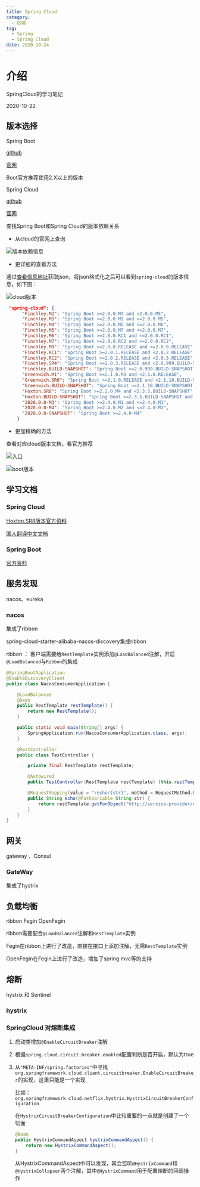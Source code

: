 ```yaml
---
title: Spring Cloud
category: 
  - 后端
tag:
  - Spring
  - Spring Cloud
date: 2020-10-24
---
```

# 介绍

SpringCloud的学习笔记

2020-10-22

## 版本选择

Spring Boot 

[github](https://github.com/spring-projects/spring-boot)

[官网](https://spring.io/projects/spring-boot)

Boot官方推荐使用2.X以上的版本


Spring Cloud

[github](https://github.com/spring-projects/spring-cloud)

[官网](https://spring.io/projects/spring-cloud)

查找Spring Boot和Spring Cloud的版本依赖关系

- 从cloud的官网上查询

![版本依赖信息](images/img.png)

- 更详细的查看方法

通过[查看信息地址](https://start.spring.io/actuator/info)获取json，将json格式化之后可以看到`spring-cloud`的版本信息，如下图：

![cloud版本](images/img_1.png)

~~~ json
 "spring-cloud": {
      "Finchley.M2": "Spring Boot >=2.0.0.M3 and <2.0.0.M5",
      "Finchley.M3": "Spring Boot >=2.0.0.M5 and <=2.0.0.M5",
      "Finchley.M4": "Spring Boot >=2.0.0.M6 and <=2.0.0.M6",
      "Finchley.M5": "Spring Boot >=2.0.0.M7 and <=2.0.0.M7",
      "Finchley.M6": "Spring Boot >=2.0.0.RC1 and <=2.0.0.RC1",
      "Finchley.M7": "Spring Boot >=2.0.0.RC2 and <=2.0.0.RC2",
      "Finchley.M9": "Spring Boot >=2.0.0.RELEASE and <=2.0.0.RELEASE",
      "Finchley.RC1": "Spring Boot >=2.0.1.RELEASE and <2.0.2.RELEASE",
      "Finchley.RC2": "Spring Boot >=2.0.2.RELEASE and <2.0.3.RELEASE",
      "Finchley.SR4": "Spring Boot >=2.0.3.RELEASE and <2.0.999.BUILD-SNAPSHOT",
      "Finchley.BUILD-SNAPSHOT": "Spring Boot >=2.0.999.BUILD-SNAPSHOT and <2.1.0.M3",
      "Greenwich.M1": "Spring Boot >=2.1.0.M3 and <2.1.0.RELEASE",
      "Greenwich.SR6": "Spring Boot >=2.1.0.RELEASE and <2.1.18.BUILD-SNAPSHOT",
      "Greenwich.BUILD-SNAPSHOT": "Spring Boot >=2.1.18.BUILD-SNAPSHOT and <2.2.0.M4",
      "Hoxton.SR8": "Spring Boot >=2.2.0.M4 and <2.3.5.BUILD-SNAPSHOT",
      "Hoxton.BUILD-SNAPSHOT": "Spring Boot >=2.3.5.BUILD-SNAPSHOT and <2.4.0.M1",
      "2020.0.0-M3": "Spring Boot >=2.4.0.M1 and <=2.4.0.M1",
      "2020.0.0-M4": "Spring Boot >=2.4.0.M2 and <=2.4.0-M3",
      "2020.0.0-SNAPSHOT": "Spring Boot >=2.4.0-M4"
    }
~~~

- 更加精确的方法

查看对应cloud版本文档，看官方推荐

![入口](images/img_2.png)

![boot版本](images/img_3.png)



## 学习文档

### Spring Cloud 

[Hoxton.SR8版本官方资料](https://docs.spring.io/spring-cloud/docs/Hoxton.SR8/reference/html/)

[国人翻译中文文档](https://www.bookstack.cn/read/spring-cloud-docs/docs-index.md)


### Spring Boot

[官方资料](https://docs.spring.io/spring-boot/docs/current/reference/html/)




## 服务发现

nacos、eureka

### nacos 

集成了ribbon


spring-cloud-starter-alibaba-nacos-discovery集成ribbon

ribbon ： 客户端需要给`RestTemplate`实例添加`@LoadBalanced`注解，开启`@LoadBalanced`与`Ribbon`的集成


~~~ java
@SpringBootApplication
@EnableDiscoveryClient
public class NacosConsumerApplication {

    @LoadBalanced
    @Bean
    public RestTemplate restTemplate() {
        return new RestTemplate();
    }

    public static void main(String[] args) {
        SpringApplication.run(NacosConsumerApplication.class, args);
    }

    @RestController
    public class TestController {

        private final RestTemplate restTemplate;

        @Autowired
        public TestController(RestTemplate restTemplate) {this.restTemplate = restTemplate;}

        @RequestMapping(value = "/echo/{str}", method = RequestMethod.GET)
        public String echo(@PathVariable String str) {
            return restTemplate.getForObject("http://service-provider/echo/" + str, String.class);
        }
    }
}

~~~

## 网关

gateway 、Consul


### GateWay

集成了hystrix


## 负载均衡

ribbon Fegin OpenFegin

ribbon需要配合`@LoadBalanced`注解和`RestTemplate`实例

Fegin在ribbon上进行了改造，直接在接口上添加注解，无需`RestTemplate`实例

OpenFegin在Fegin上进行了改造，增加了spring mvc等的支持

## 熔断

hystrix 和 Sentinel


### hystrix




### SpringCloud 对熔断集成

1. 启动类增加`@EnableCircuitBreaker`注解

2. 根据`spring.cloud.circuit.breaker.enabled`配置判断是否开启，默认为true

3. 从`"META-INF/spring.factories"`中寻找`org.springframework.cloud.client.circuitbreaker.EnableCircuitBreaker`的实现，这里只能是一个实现

	比如：`org.springframework.cloud.netflix.hystrix.HystrixCircuitBreakerConfiguration`
	
	在`HystrixCircuitBreakerConfiguration`中比较重要的一点就是创建了一个切面

	~~~ java
	@Bean
	public HystrixCommandAspect hystrixCommandAspect() {
		return new HystrixCommandAspect();
	}
	~~~

	从HystrixCommandAspect中可以发现，其会监听`@HystrixCommand`和`@HystrixCollapser`两个注解，其中`@HystrixCommand`用于配置熔断的回调操作